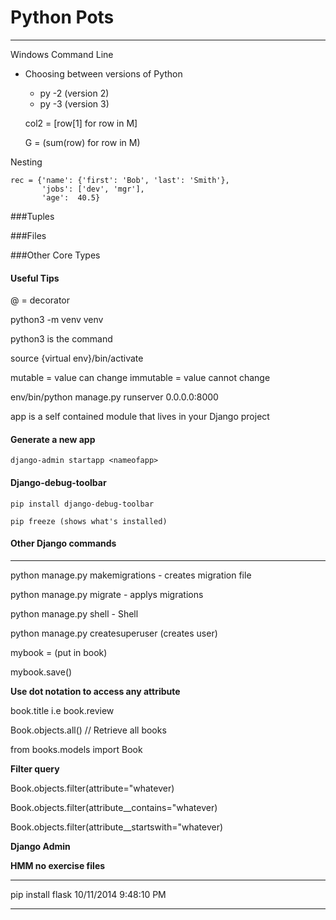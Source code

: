 # Python Pots #
---

Windows Command Line

- Choosing between versions of Python
	- py -2 (version 2)
	- py -3 (version 3)

    col2 = [row[1] for row in M]
    
    G = (sum(row) for row in M)

Nesting

    rec = {'name': {'first': 'Bob', 'last': 'Smith'},
           'jobs': ['dev', 'mgr'],
           'age':  40.5}

    
###Tuples



###Files



###Other Core Types


#### Useful Tips

@ = decorator

python3 -m venv venv

python3 is the command

source {virtual env}/bin/activate

mutable = value can change
immutable = value cannot change

env/bin/python manage.py runserver 0.0.0.0:8000

app is a self contained module that lives in your Django project

#### Generate a new app

	django-admin startapp <nameofapp>

#### Django-debug-toolbar

	pip install django-debug-toolbar

	pip freeze (shows what's installed)

#### Other Django commands
---

python manage.py makemigrations - creates migration file

python manage.py migrate - applys migrations

python manage.py shell - Shell

python manage.py createsuperuser (creates user)

mybook = (put in book)

mybook.save()

**Use dot notation to access any attribute**

book.title i.e book.review

Book.objects.all() // Retrieve all books

from books.models import Book

**Filter query**

Book.objects.filter(attribute="whatever)

Book.objects.filter(attribute__contains="whatever)

Book.objects.filter(attribute__startswith="whatever)

**Django Admin**


**HMM no exercise files**

---
pip install flask
10/11/2014 9:48:10 PM 

---